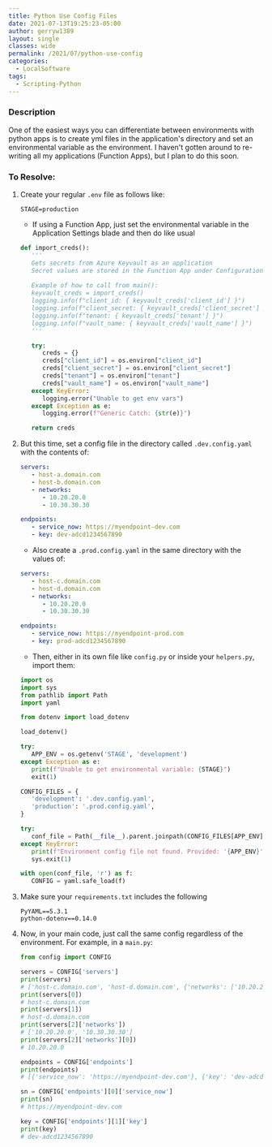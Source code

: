 ```yaml
---
title: Python Use Config Files
date: 2021-07-13T19:25:23-05:00
author: gerryw1389
layout: single
classes: wide
permalink: /2021/07/python-use-config
categories:
  - LocalSoftware
tags:
  - Scripting-Python
---
```

<!--more-->

### Description

One of the easiest ways you can differentiate between environments with python apps is to create yml files in the application's directory and set an environmental variable as the environment. I haven't gotten around to re-writing all my applications (Function Apps), but I plan to do this soon.

### To Resolve:

1. Create your regular `.env` file as follows like:

   ```escape
   STAGE=production
   ```

   - If using a Function App, just set the environmental variable in the Application Settings blade and then do like usual

   ```python
   def import_creds():
      '''
      Gets secrets from Azure Keyvault as an application
      Secret values are stored in the Function App under Configuration
      
      Example of how to call from main():
      keyvault_creds = import_creds()
      logging.info(f"client_id: { keyvault_creds['client_id'] }")
      logging.info(f"client_secret: { keyvault_creds['client_secret'] }")
      logging.info(f"tenant: { keyvault_creds['tenant'] }")
      logging.info(f"vault_name: { keyvault_creds['vault_name'] }")
      '''

      try:
         creds = {}
         creds["client_id"] = os.environ["client_id"]
         creds["client_secret"] = os.environ["client_secret"]
         creds["tenant"] = os.environ["tenant"]
         creds["vault_name"] = os.environ["vault_name"]
      except KeyError:
         logging.error("Unable to get env vars")
      except Exception as e:
         logging.error(f"Generic Catch: {str(e)}")

      return creds
   ```

2. But this time, set a config file in the directory called `.dev.config.yaml` with the contents of:

   ```yaml
   servers:
      - host-a.domain.com
      - host-b.domain.com
      - networks:
         - 10.20.20.0
         - 10.30.30.30

   endpoints:
      - service_now: https://myendpoint-dev.com
      - key: dev-adcd1234567890
   ```

   - Also create a `.prod.config.yaml` in the same directory with the values of:

   ```yaml
   servers:
      - host-c.domain.com
      - host-d.domain.com
      - networks:
         - 10.20.20.0
         - 10.30.30.30

   endpoints:
      - service_now: https://myendpoint-prod.com
      - key: prod-adcd1234567890
   ```

   - Then, either in its own file like `config.py` or inside your `helpers.py`, import them:

   ```python
   import os
   import sys
   from pathlib import Path
   import yaml

   from dotenv import load_dotenv

   load_dotenv()

   try:
      APP_ENV = os.getenv('STAGE', 'development')
   except Exception as e:
      print(f"Unable to get environmental variable: {STAGE}")
      exit(1)

   CONFIG_FILES = {
      'development': '.dev.config.yaml',
      'production': '.prod.config.yaml',
   }

   try:
      conf_file = Path(__file__).parent.joinpath(CONFIG_FILES[APP_ENV])
   except KeyError:
      print(f"Environment config file not found. Provided: '{APP_ENV}'. Accepted: {CONFIG_FILES}")
      sys.exit(1)

   with open(conf_file, 'r') as f:
      CONFIG = yaml.safe_load(f)
   ```

3. Make sure your `requirements.txt` includes the following

   ```escape
   PyYAML==5.3.1
   python-dotenv==0.14.0
   ```

4. Now, in your main code, just call the same config regardless of the environment. For example, in a `main.py`:

   ```python
   from config import CONFIG

   servers = CONFIG['servers']
   print(servers)
   # ['host-c.domain.com', 'host-d.domain.com', {'networks': ['10.20.20.0', '10.30.30.30']}]
   print(servers[0])
   # host-c.domain.com
   print(servers[1])
   # host-d.domain.com
   print(servers[2]['networks'])
   # ['10.20.20.0', '10.30.30.30']
   print(servers[2]['networks'][0])
   # 10.20.20.0

   endpoints = CONFIG['endpoints']
   print(endpoints)
   # [{'service_now': 'https://myendpoint-dev.com'}, {'key': 'dev-adcd1234567890'}]

   sn = CONFIG['endpoints'][0]['service_now']
   print(sn)
   # https://myendpoint-dev.com

   key = CONFIG['endpoints'][1]['key']
   print(key)
   # dev-adcd1234567890
   ```
